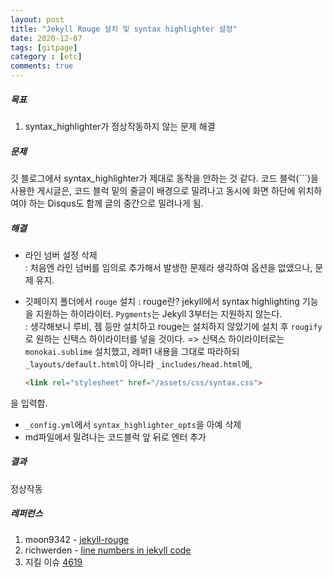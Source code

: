 ```yaml
---
layout: post
title: "Jekyll Rouge 설치 및 syntax highlighter 설정"
date: 2020-12-07
tags: [gitpage]
category : [etc]
comments: true
---
```


##### 목표
1. syntax_highlighter가 정상작동하지 않는 문제 해결  

##### 문제
깃 블로그에서 syntax_highlighter가 제대로 동작을 안하는 것 같다. 코드 블럭(```)을 사용한 게시글은, 코드 블럭 밑의 줄글이 배경으로 밀려나고 동시에 화면 하단에 위치하여야 하는 Disqus도 함께 글의 중간으로 밀려나게 됨.  

##### 해결
- 라인 넘버 설정 삭제  
  : 처음엔 라인 넘버를 임의로 추가해서 발생한 문제라 생각하여 옵션을 없앴으나, 문제 유지.  

- 깃페이지 폴더에서 `rouge` 설치
  : rouge란? jekyll에서 syntax highlighting 기능을 지원하는 하이라이터. `Pygments`는 Jekyll 3부터는 지원하지 않는다.  
  : 생각해보니 루비, 젬 등만 설치하고 rouge는 설치하지 않았기에 설치 후 `rougify`로 원하는 신택스 하이라이터를 넣을 것이다. => 신택스 하이라이터로는 `monokai.sublime` 설치했고, 레퍼1 내용을 그대로 따라하되 `_layouts/default.html`이 아니라 `_includes/head.html`에,  
  ```html
  <link rel="stylesheet" href="/assets/css/syntax.css">
  ```
을 입력함.  
- `_config.yml`에서 `syntax_highlighter_opts`을 아예 삭제  
- md파일에서 밀려나는 코드블럭 앞 뒤로 엔터 추가  


##### 결과
정상작동

##### 레퍼런스
1. moon9342 - [jekyll-rouge](https://moon9342.github.io/jekyll-rouge)  
2. richwerden - [line numbers in jekyll code](https://www.richwerden.com/2017/line-numbers-in-jekyll-code.html)  
3. 지킬 이슈 [4619](https://github.com/jekyll/jekyll/issues/4619)  
